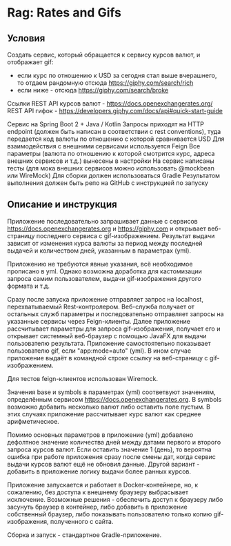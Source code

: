 # Rag: Rates and Gifs

## Условия

Создать сервис, который обращается к сервису курсов валют, и отображает gif:
- если курс по отношению к USD за сегодня стал выше вчерашнего, то отдаем рандомную отсюда https://giphy.com/search/rich
- если ниже - отсюда https://giphy.com/search/broke

Ссылки
REST API курсов валют - https://docs.openexchangerates.org/
REST API гифок - https://developers.giphy.com/docs/api#quick-start-guide

Сервис на Spring Boot 2 + Java / Kotlin
Запросы приходят на HTTP endpoint (должен быть написан в соответствии с rest conventions), туда передается код валюты по отношению с которой сравнивается USD
Для взаимодействия с внешними сервисами используется Feign
Все параметры (валюта по отношению к которой смотрится курс, адреса внешних сервисов и т.д.) вынесены в настройки
На сервис написаны тесты (для мока внешних сервисов можно использовать @mockbean или WireMock)
Для сборки должен использоваться Gradle
Результатом выполнения должен быть репо на GitHub с инструкцией по запуску

## Описание и инструкция

Приложение последовательно запрашивает данные с сервисов https://docs.openexchangerates.org и https://giphy.com и открывает веб-страницу последнего сервиса с gif-изображением. Результат выдачи зависит от изменения курса валюты за период между последней выдачей и количеством дней, указанным в параметрах (yml).

Приложению не требуются явные указания, всё необходимое прописано в yml. Однако возможна доработка для кастомизации запроса самим пользователем, выдачи gif-изображения другого формата и т.д.

Сразу после запуска приложение отправляет запрос на localhost, перехватываемый Rest-контролером. Веб-служба получает от остальных служб параметры и последовательно отправляет запросы на указанные сервисы через Feign-клиенты. Далее приложение рассчитывает параметры для запроса gif-изображения, получает его и открывает системный веб-браузер с помощью JavaFX для выдачи пользователю результата. Приложение самостоятельно показывает пользователю gif, если "app:mode=auto" (yml). В ином случае приложение выдаёт в командной строке ссылку на веб-страницу с gif-изображением.

Для тестов feign-клиентов использован Wiremock.

Значения base и symbols в параметрах (yml) соответвуют значениям, определённым сервисом https://docs.openexchangerates.org. В symbols возможно добавить несколько валют либо оставить поле пустым. В этих случаях приложение рассчитывает курс валют как среднее арифметическое.

Помимо основных параметров в приложение (yml) добавлено дефолтное значение количества дней между датами первого и второго запроса курсов валют. Если оставить значение 1 (день), то вероятна ошибка при работе приложения сразу после смены дат, когда сервис выдачи курсов валют ещё не обновил данные. Другой вариант - добавить в приложение логику выдачи более ранных курсов.

Приложение запускается и работает в Docker-контейнере, но, к сожалению, без доступа к внешнему браузеру выбрасывает исключение. Возможные решения - обеспечить доступ к браузеру либо засунуть браузер в контейнер, либо добавить в приложение собственный браузер, либо показывать пользователю только копию gif-изображения, полученного с сайта.

Сборка и запуск - стандартное Gradle-приложение.
